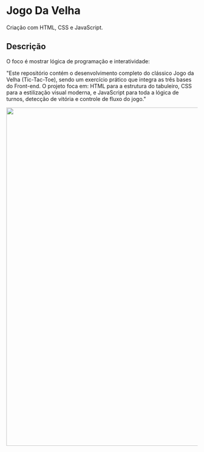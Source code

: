 # Jogo Da Velha

Criação com HTML, CSS e JavaScript.

## Descrição
O foco é mostrar lógica de programação e interatividade:

"Este repositório contém o desenvolvimento completo do clássico Jogo da Velha (Tic-Tac-Toe), sendo um exercício prático que integra as três bases do Front-end. O projeto foca em: HTML para a estrutura do tabuleiro, CSS para a estilização visual moderna, e JavaScript para toda a lógica de turnos, detecção de vitória e controle de fluxo do jogo."

<div align="center">
 <img width="1283" height="890" alt="Captura de tela 2025-10-19 111501" src="https://github.com/user-attachments/assets/4bfd360d-b58a-44c5-88b0-bc740ea0881f" />
